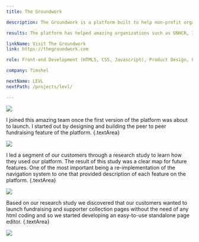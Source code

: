 ```yaml
---
title: The Groundwork

description: The Groundwork is a platform built to help non-profit organizations raise funds, host events, collect data. The platform is both a collection of easy-to-use tools that allow these organizations get started as well as a powerful API that allows them to grow their tools as their needs rise.

results: The platform has helped amazing organizations such as UNHCR, I am that Girl, ResistBot, and more, grow their supporter base, raise funds and remain focused in their movement.

linkName: Visit The Groundwork
link: https://thegroundwork.com

role: Front-end Development (HTML5, CSS, Javascript), Product Design, Product Planning, Interface Design

company: Timshel

nextName: LEVL
nextPath: /projects/levl/

---
```


![](/projects/content/thegw-01.jpg)

I joined this amazing team once the first version of the platform was about to launch. I started out by designing and building the peer to peer fundraising feature of the platform.
{.textArea}

![](/projects/content/thegw-02.jpg)

I led a segment of our customers through a  research study to learn how they used our platform. The result of this study was a clear map for future features. One of the most important being a re-implementation of the navigation system to one that provided description of each feature on the platform.
{.textArea}

![](/projects/content/thegw-03.jpg)

Based on our research study we discovered that our customers wanted to launch fundraising and supporter collection pages without the need of any html coding and so we started developing an easy-to-use standalone page editor.
{.textArea}

![](/projects/content/thegw-04.jpg)

